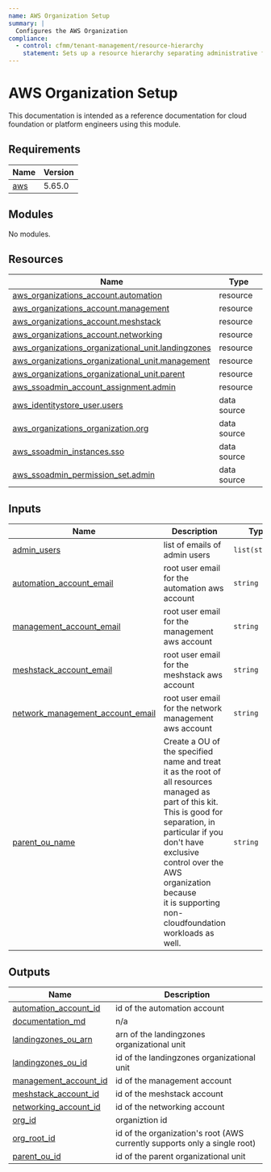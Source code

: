 ```yaml
---
name: AWS Organization Setup
summary: |
  Configures the AWS Organization
compliance:
  - control: cfmm/tenant-management/resource-hierarchy
    statement: Sets up a resource hierarchy separating administrative from customer workloads
---
```


# AWS Organization Setup

This documentation is intended as a reference documentation for cloud foundation or platform engineers using this module.

<!-- BEGIN_TF_DOCS -->
## Requirements

| Name | Version |
|------|---------|
| <a name="requirement_aws"></a> [aws](#requirement\_aws) | 5.65.0 |

## Modules

No modules.

## Resources

| Name | Type |
|------|------|
| [aws_organizations_account.automation](https://registry.terraform.io/providers/hashicorp/aws/5.65.0/docs/resources/organizations_account) | resource |
| [aws_organizations_account.management](https://registry.terraform.io/providers/hashicorp/aws/5.65.0/docs/resources/organizations_account) | resource |
| [aws_organizations_account.meshstack](https://registry.terraform.io/providers/hashicorp/aws/5.65.0/docs/resources/organizations_account) | resource |
| [aws_organizations_account.networking](https://registry.terraform.io/providers/hashicorp/aws/5.65.0/docs/resources/organizations_account) | resource |
| [aws_organizations_organizational_unit.landingzones](https://registry.terraform.io/providers/hashicorp/aws/5.65.0/docs/resources/organizations_organizational_unit) | resource |
| [aws_organizations_organizational_unit.management](https://registry.terraform.io/providers/hashicorp/aws/5.65.0/docs/resources/organizations_organizational_unit) | resource |
| [aws_organizations_organizational_unit.parent](https://registry.terraform.io/providers/hashicorp/aws/5.65.0/docs/resources/organizations_organizational_unit) | resource |
| [aws_ssoadmin_account_assignment.admin](https://registry.terraform.io/providers/hashicorp/aws/5.65.0/docs/resources/ssoadmin_account_assignment) | resource |
| [aws_identitystore_user.users](https://registry.terraform.io/providers/hashicorp/aws/5.65.0/docs/data-sources/identitystore_user) | data source |
| [aws_organizations_organization.org](https://registry.terraform.io/providers/hashicorp/aws/5.65.0/docs/data-sources/organizations_organization) | data source |
| [aws_ssoadmin_instances.sso](https://registry.terraform.io/providers/hashicorp/aws/5.65.0/docs/data-sources/ssoadmin_instances) | data source |
| [aws_ssoadmin_permission_set.admin](https://registry.terraform.io/providers/hashicorp/aws/5.65.0/docs/data-sources/ssoadmin_permission_set) | data source |

## Inputs

| Name | Description | Type | Default | Required |
|------|-------------|------|---------|:--------:|
| <a name="input_admin_users"></a> [admin\_users](#input\_admin\_users) | list of emails of admin users | `list(string)` | n/a | yes |
| <a name="input_automation_account_email"></a> [automation\_account\_email](#input\_automation\_account\_email) | root user email for the automation aws account | `string` | n/a | yes |
| <a name="input_management_account_email"></a> [management\_account\_email](#input\_management\_account\_email) | root user email for the management aws account | `string` | n/a | yes |
| <a name="input_meshstack_account_email"></a> [meshstack\_account\_email](#input\_meshstack\_account\_email) | root user email for the meshstack aws account | `string` | n/a | yes |
| <a name="input_network_management_account_email"></a> [network\_management\_account\_email](#input\_network\_management\_account\_email) | root user email for the network management aws account | `string` | n/a | yes |
| <a name="input_parent_ou_name"></a> [parent\_ou\_name](#input\_parent\_ou\_name) | Create a OU of the specified name and treat it as the root of all resources managed as part of this kit.<br>    This is good for separation, in particular if you don't have exclusive control over the AWS organization because<br>    it is supporting non-cloudfoundation workloads as well. | `string` | n/a | yes |

## Outputs

| Name | Description |
|------|-------------|
| <a name="output_automation_account_id"></a> [automation\_account\_id](#output\_automation\_account\_id) | id of the automation account |
| <a name="output_documentation_md"></a> [documentation\_md](#output\_documentation\_md) | n/a |
| <a name="output_landingzones_ou_arn"></a> [landingzones\_ou\_arn](#output\_landingzones\_ou\_arn) | arn of the landingzones organizational unit |
| <a name="output_landingzones_ou_id"></a> [landingzones\_ou\_id](#output\_landingzones\_ou\_id) | id of the landingzones organizational unit |
| <a name="output_management_account_id"></a> [management\_account\_id](#output\_management\_account\_id) | id of the management account |
| <a name="output_meshstack_account_id"></a> [meshstack\_account\_id](#output\_meshstack\_account\_id) | id of the meshstack account |
| <a name="output_networking_account_id"></a> [networking\_account\_id](#output\_networking\_account\_id) | id of the networking account |
| <a name="output_org_id"></a> [org\_id](#output\_org\_id) | organiztion id |
| <a name="output_org_root_id"></a> [org\_root\_id](#output\_org\_root\_id) | id of the organization's root (AWS currently supports only a single root) |
| <a name="output_parent_ou_id"></a> [parent\_ou\_id](#output\_parent\_ou\_id) | id of the parent organizational unit |
<!-- END_TF_DOCS -->